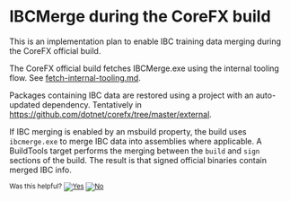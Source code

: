 # IBCMerge during the CoreFX build

This is an implementation plan to enable IBC training data merging during the CoreFX official build.

The CoreFX official build fetches IBCMerge.exe using the internal tooling flow. See [fetch-internal-tooling.md](fetch-internal-tooling.md).

Packages containing IBC data are restored using a project with an auto-updated dependency. Tentatively in https://github.com/dotnet/corefx/tree/master/external.

If IBC merging is enabled by an msbuild property, the build uses `ibcmerge.exe` to merge IBC data into assemblies where applicable. A BuildTools target performs the merging between the `build` and `sign` sections of the build. The result is that signed official binaries contain merged IBC info.


<!-- Begin Generated Content: Doc Feedback -->
<sub>Was this helpful? [![Yes](https://helix.dot.net/f/ip/5?p=Documentation%5CProject-Docs%5Cibcmerge.md)](https://helix.dot.net/f/p/5?p=Documentation%5CProject-Docs%5Cibcmerge.md) [![No](https://helix.dot.net/f/in)](https://helix.dot.net/f/n/5?p=Documentation%5CProject-Docs%5Cibcmerge.md)</sub>
<!-- End Generated Content-->

